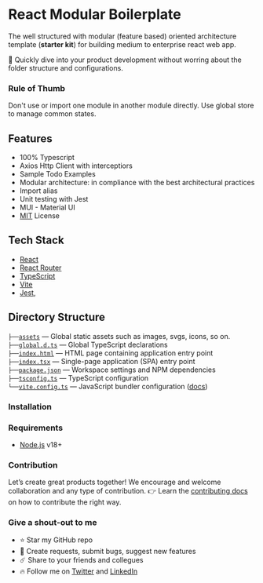 # React Modular Boilerplate

The well structured with modular (feature based) oriented architecture template (**starter kit**) for building medium to enterprise react web app.

🚀 Quickly dive into your product development without worring about the folder structure and configurations.

### Rule of Thumb 
Don't use or import one module in another module directly. Use global store to manage common states. 

## Features
- 100% Typescript
- Axios Http Client with interceptiors
- Sample Todo Examples
- Modular architecture: in compliance with the  best architectural practices
- Import alias 
- Unit testing with Jest
- MUI - Material UI 
- [MIT](LICENSE) License

## Tech Stack
- [React](https://reactjs.org/)
- [React Router](https://reactrouter.com/)
- [TypeScript](https://www.typescriptlang.org/)
- [Vite](https://vitejs.dev/)
- [Jest](https://jestjs.io/),

## Directory Structure

`├──`[`assets`](./assets) — Global static assets such as images, svgs, icons, so on.<br>
`├──`[`global.d.ts`](./global.d.ts) — Global TypeScript declarations<br>
`├──`[`index.html`](./index.html) — HTML page containing application entry point<br>
`├──`[`index.tsx`](./index.tsx) — Single-page application (SPA) entry point<br>
`├──`[`package.json`](./package.json) — Workspace settings and NPM dependencies<br>
`├──`[`tsconfig.ts`](./tsconfig.json) — TypeScript configuration<br>
`└──`[`vite.config.ts`](./vite.config.ts) — JavaScript bundler configuration ([docs](https://vitejs.dev/config/))<br>


### Installation


### Requirements
- [Node.js](https://nodejs.org/) v18+

### Contribution
Let’s create great products together! We encourage and welcome collaboration and any type of contribution. 👉 Learn the [contributing docs](CONTRIBUTING.md) on how to contribute the right way.


###  Give a shout-out to me

- ⭐ Star my GitHub repo
- 🐞 Create requests, submit bugs, suggest new features
- ☄️  Share to your friends and collegues
- 🔥 Follow me on [Twitter](https://twitter.com/MelakeWub) and [LinkedIn](https://www.linkedin.com/in/melake-wub/)